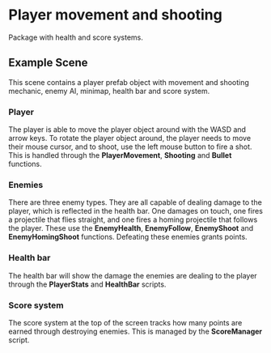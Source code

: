 # Player movement and shooting

 Package with health and score systems.

## Example Scene

This scene contains a player prefab object with movement and shooting mechanic, enemy AI, minimap, health bar and score
system.

### Player

The player is able to move the player object around with the WASD and arrow keys. To rotate the player object around,
the player needs to move their mouse cursor, and to shoot, use the left mouse button to fire a shot. This is handled
through the **PlayerMovement**, **Shooting** and **Bullet** functions.

### Enemies

There are three enemy types. They are all capable of dealing damage to the player, which is reflected in the health bar.
One damages on touch, one fires a projectile that flies straight, and one fires a homing projectile that follows the
player. These use the **EnemyHealth**, **EnemyFollow**, **EnemyShoot** and **EnemyHomingShoot** functions.
Defeating these enemies grants points.

### Health bar

The health bar will show the damage the enemies are dealing to the player through the **PlayerStats** and **HealthBar**
scripts.

### Score system

The score system at the top of the screen tracks how many points are earned through destroying enemies. This is managed
by the **ScoreManager** script.